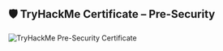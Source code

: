## 🛡️ TryHackMe Certificate – Pre-Security

![TryHackMe Pre-Security Certificate](https://github.com/Asibur-syber/tryhackme-certificates/blob/main/tryhackme-pre-security-certificate.png)
